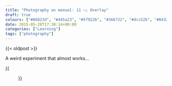 ```yaml
---
title: "Photography on manual: 11 –; Overlay"
draft: true
colours: ["#66823d", "#445a23", "#5f922b", "#366722", "#dcc52b", "#043205", "#f0de3b"]
date: 2015-05-28T17:38:14+00:00
categories: ["Learning"]
tags: ["photography"]
---
```


{{< oldpost >}}

A weird experiment that almost works…

[{{<figure class="wp-caption aligncenter size-full wp-image-4741" src="/images/2015/05/DSCF4954-small.jpg" alt="Dog lying on sofa overlaid with yellow tree blossom" width="1500" height="964" caption="**Sleeping in Spring.** Mucking about with overlaying a couple of photos. It’s a bit more editing than multiple exposures, but a similar style. I was just flicking through the layer blending modes and found something that looked a bit different. Here I’ve layered a couple of blending modes and erased some areas to bring Oskar’s face out">}}](/images/2015/05/DSCF4954-small.jpg)
